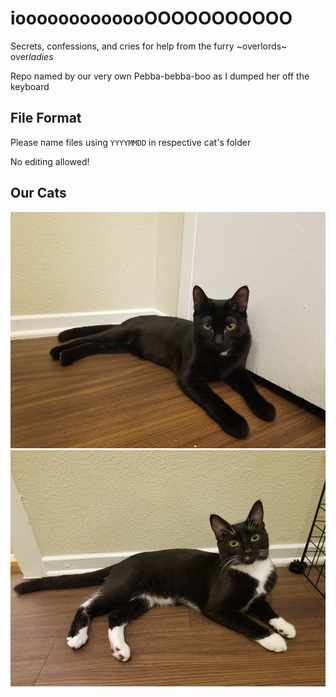 # iooooooooooooOOOOOOOOOOO
Secrets, confessions, and cries for help from the furry ~overlords~ over<i>ladies</i>

Repo named by our very own Pebba-bebba-boo as I dumped her off the keyboard

## File Format
Please name files using `YYYYMMDD` in respective cat's folder

No editing allowed!

## Our Cats

<img src="photos/coco.jpg" width="700">

<img src="photos/pebb.jpg" width="700">
